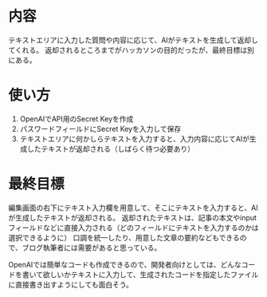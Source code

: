 # 内容
テキストエリアに入力した質問や内容に応じて、AIがテキストを生成して返却してくれる。
返却されるところまでがハッカソンの目的だったが、最終目標は別にある。

# 使い方
1. OpenAIでAPI用のSecret Keyを作成
2. パスワードフィールドにSecret Keyを入力して保存
3. テキストエリアに何かしらテキストを入力すると、入力内容に応じてAIが生成したテキストが返却される（しばらく待つ必要あり）

# 最終目標
編集画面の右下にテキスト入力欄を用意して、そこにテキストを入力すると、AIが生成したテキストが返却される。
返却されたテキストは、記事の本文やinputフィールドなどに直接入力される（どのフィールドにテキストを入力するのかは選択できるように）
口調を統一したり、用意した文章の要約などもできるので、ブログ執筆者には需要があると思っている。

OpenAIでは簡単なコードも作成できるので、開発者向けとしては、どんなコードを書いて欲しいかテキストに入力して、生成されたコードを指定したファイルに直接書き出すようにしても面白そう。